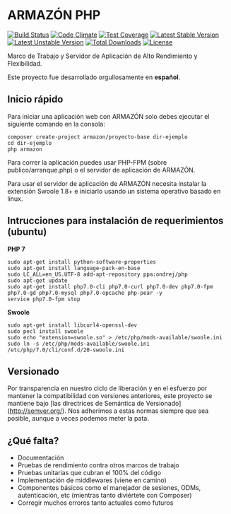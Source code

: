 # ARMAZÓN PHP

[![Build Status](https://travis-ci.org/armazon/armazon.svg?branch=master)](https://travis-ci.org/armazon/armazon) 
[![Code Climate](https://codeclimate.com/github/armazon/armazon/badges/gpa.svg)](https://codeclimate.com/github/armazon/armazon) 
[![Test Coverage](https://codeclimate.com/github/armazon/armazon/badges/coverage.svg)](https://codeclimate.com/github/armazon/armazon/coverage) 
[![Latest Stable Version](https://poser.pugx.org/armazon/armazon/v/stable)](https://packagist.org/packages/armazon/armazon) 
[![Latest Unstable Version](https://poser.pugx.org/armazon/armazon/v/unstable)](https://packagist.org/packages/armazon/armazon) 
[![Total Downloads](https://poser.pugx.org/armazon/armazon/downloads)](https://packagist.org/packages/armazon/armazon) 
[![License](https://poser.pugx.org/armazon/armazon/license)](https://packagist.org/packages/armazon/armazon) 

Marco de Trabajo y Servidor de Aplicación de Alto Rendimiento y Flexibilidad.

Este proyecto fue desarrollado orgullosamente en **español**. 

## Inicio rápido

Para iniciar una aplicación web con ARMAZÓN solo debes ejecutar el siguiente comando en la consola:

```shell
composer create-project armazon/proyecto-base dir-ejemplo
cd dir-ejemplo
php armazon
```

Para correr la aplicación puedes usar PHP-FPM (sobre publico/arranque.php) o el servidor de aplicación de ARMAZÓN.

Para usar el servidor de aplicación de ARMAZÓN necesita instalar la extensión Swoole 1.8+ e iniciarlo usando un sistema operativo basado en linux.

## Intrucciones para instalación de requerimientos (ubuntu)

**PHP 7**
```shell
sudo apt-get install python-software-properties
sudo apt-get install language-pack-en-base
sudo LC_ALL=en_US.UTF-8 add-apt-repository ppa:ondrej/php
sudo apt-get update
sudo apt-get install php7.0-cli php7.0-curl php7.0-dev php7.0-fpm php7.0-gd php7.0-mysql php7.0-opcache php-pear -y
service php7.0-fpm stop
```

**Swoole**
```shell
sudo apt-get install libcurl4-openssl-dev
sudo pecl install swoole
sudo echo "extension=swoole.so" > /etc/php/mods-available/swoole.ini
sudo ln -s /etc/php/mods-available/swoole.ini /etc/php/7.0/cli/conf.d/20-swoole.ini
```

## Versionado

Por transparencia en nuestro ciclo de liberación y en el esfuerzo por mantener la compatibilidad con versiones anteriores, este proyecto se mantiene bajo [las directrices de Semántica de Versionado] (http://semver.org/). Nos adherimos a estas normas siempre que sea posible, aunque a veces podemos meter la pata.

## ¿Qué falta?

- Documentación
- Pruebas de rendimiento contra otros marcos de trabajo
- Pruebas unitarias que cubran el 100% del código
- Implementación de middlewares (viene en camino)
- Componentes básicos como el manejador de sesiones, ODMs, autenticación, etc (mientras tanto diviértete con Composer)
- Corregir muchos errores tanto actuales como futuros

